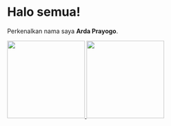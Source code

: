# Halo semua! 

Perkenalkan nama saya **Arda Prayogo**.<br>

<p align="left">
<a href="https://github.com/ArdaPrayogo">
  <img height="180em" src="https://github-readme-stats-eight-theta.vercel.app/api?username=ArdaPrayogo&show_icons=true&theme=algolia&include_all_commits=true&count_private=true"/>
  <img height="180em" src="https://github-readme-stats-eight-theta.vercel.app/api/top-langs/?username=ArdaPrayogo&layout=compact&theme=algolia"/>
</a>
</p>
